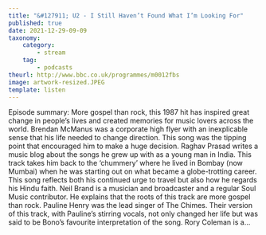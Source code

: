 ```yaml
---
title: "&#127911; U2 - I Still Haven’t Found What I’m Looking For"
published: true
date: 2021-12-29-09-09
taxonomy:
    category:
        - stream
    tag:
        - podcasts
theurl: http://www.bbc.co.uk/programmes/m0012fbs
image: artwork-resized.JPEG
template: listen
---
```


Episode summary: More gospel than rock, this 1987 hit has inspired great change in people&rsquo;s lives and created memories for music lovers across the world. Brendan McManus was a corporate high flyer with an inexplicable sense that his life needed to change direction. This song was the tipping point that encouraged him to make a huge decision. Raghav Prasad writes a music blog about the songs he grew up with as a young man in India. This track takes him back to the &lsquo;chummery&rsquo; where he lived in Bombay (now Mumbai) when he was starting out on what became a globe-trotting career. This song reflects both his continued urge to travel but also how he regards his Hindu faith. Neil Brand is a musician and broadcaster and a regular Soul Music contributor. He explains that the roots of this track are more gospel than rock. Pauline Henry was the lead singer of The Chimes. Their version of this track, with Pauline&rsquo;s stirring vocals, not only changed her life but was said to be Bono&rsquo;s favourite interpretation of the song. Rory Coleman is a&hellip;
